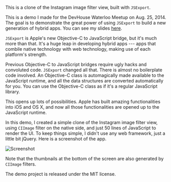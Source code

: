 This is a clone of the Instagram image filter view, built with `JSExport`.

This is a demo I made for the DevHouse Waterloo Meetup on Aug. 25, 2014. The goal is to demonstrate the great power of using `JSExport` to build a new generation of hybrid apps. You can see my slides [here](http://slides.com/ylian).

`JSExport` is Apple's new Objective-C to JavaScript bridge, but it's much more than that. It's a huge leap in developing hybrid apps --- apps that combile native technology with web technology, making use of each platform's strength.

Previous Objective-C to JavaScript bridges require ugly hacks and convoluted code. `JSExport` changed all that. There is almost no boilerplate code involved. An Objective-C class is automagically made available to the JavaScript runtime, and all the data structures are converted automatically for you. You can use the Objective-C class as if it's a regular JavaScript library.

This opens up lots of possibilities. Apple has built amazing functionalities into iOS and OS X, and now all those functionalities are opened up to the JavaScript runtime.

In this demo, I created a simple clone of the Instagram image filter view, using `CIImage` filter on the native side, and just 50 lines of JavaScript to render the UI. To keep things simple, I didn't use any web framework, just a little bit jQuery. Here is a screenshot of the app.

![Screenshot](http://github.com/ylian/Instagram/screenshot.png)

Note that the thumbnails at the bottom of the screen are also generated by `CIImage` filters.

The demo project is released under the MIT license.






